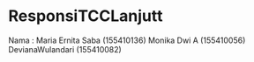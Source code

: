 # ResponsiTCCLanjutt

Nama : Maria Ernita Saba (155410136)
       Monika Dwi A (155410056)
       DevianaWulandari (155410082)
